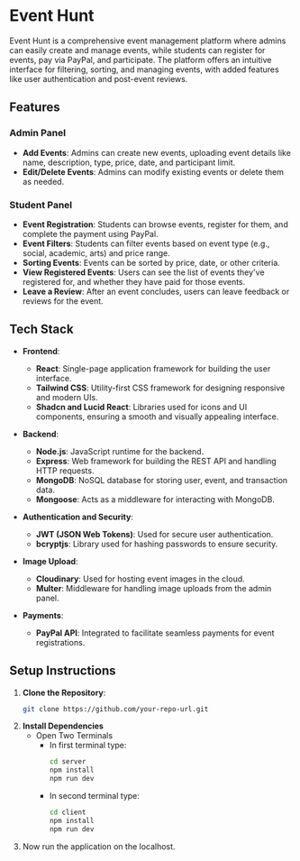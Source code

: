 # Event Hunt
<!-- admin pakshal31@gmail.com Pmmn@3108--> 
<!-- user pakshal2805@gmail.com Pmmn@3108 -->
Event Hunt is a comprehensive event management platform where admins can easily create and manage events, while students can register for events, pay via PayPal, and participate. The platform offers an intuitive interface for filtering, sorting, and managing events, with added features like user authentication and post-event reviews.

## Features

### Admin Panel
- **Add Events**: Admins can create new events, uploading event details like name, description, type, price, date, and participant limit.
- **Edit/Delete Events**: Admins can modify existing events or delete them as needed.

### Student Panel
- **Event Registration**: Students can browse events, register for them, and complete the payment using PayPal.
- **Event Filters**: Students can filter events based on event type (e.g., social, academic, arts) and price range.
- **Sorting Events**: Events can be sorted by price, date, or other criteria.
- **View Registered Events**: Users can see the list of events they've registered for, and whether they have paid for those events.
- **Leave a Review**: After an event concludes, users can leave feedback or reviews for the event.

## Tech Stack

- **Frontend**: 
  - **React**: Single-page application framework for building the user interface.
  - **Tailwind CSS**: Utility-first CSS framework for designing responsive and modern UIs.
  - **Shadcn and Lucid React**: Libraries used for icons and UI components, ensuring a smooth and visually appealing interface.
  
- **Backend**: 
  - **Node.js**: JavaScript runtime for the backend.
  - **Express**: Web framework for building the REST API and handling HTTP requests.
  - **MongoDB**: NoSQL database for storing user, event, and transaction data.
  - **Mongoose**: Acts as a middleware for interacting with MongoDB.

- **Authentication and Security**:
  - **JWT (JSON Web Tokens)**: Used for secure user authentication.
  - **bcryptjs**: Library used for hashing passwords to ensure security.

- **Image Upload**:
  - **Cloudinary**: Used for hosting event images in the cloud.
  - **Multer**: Middleware for handling image uploads from the admin panel.

- **Payments**:
  - **PayPal API**: Integrated to facilitate seamless payments for event registrations.


## Setup Instructions

1. **Clone the Repository**:
   ```bash
   git clone https://github.com/your-repo-url.git
   ```
2. **Install Dependencies**
    - Open Two Terminals
      - In first terminal type:
        ```bash
        cd server
        npm install
        npm run dev
        ```
      - In second terminal type:
        ```bash
        cd client
        npm install
        npm run dev
        ```
3. Now run the application on the localhost.




